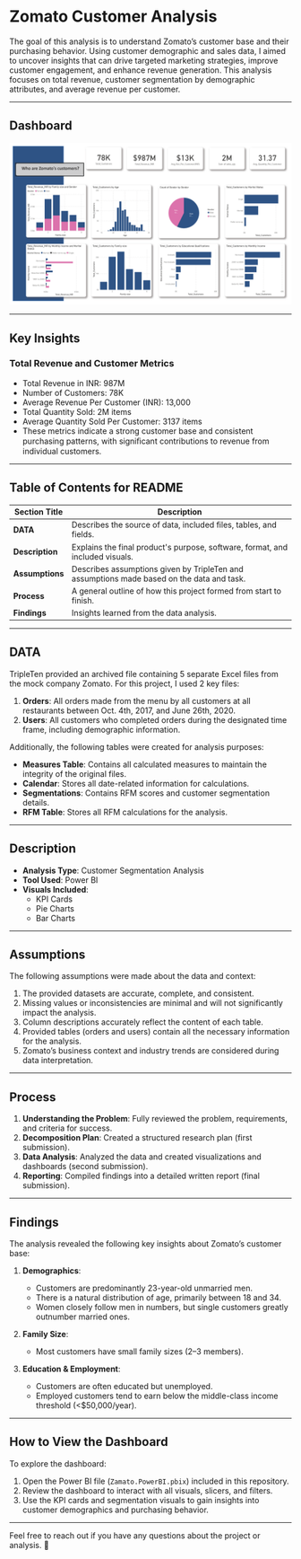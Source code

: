 # Zomato Customer Analysis

The goal of this analysis is to understand Zomato’s customer base and their purchasing behavior. Using customer demographic and sales data, I aimed to uncover insights that can drive targeted marketing strategies, improve customer engagement, and enhance revenue generation. This analysis focuses on total revenue, customer segmentation by demographic attributes, and average revenue per customer.

---

## Dashboard

![Zomato Dashboard](https://github.com/Parkerjcow/Data_projects_Tripleten/blob/07e083d1db271c9f1ccf489447858529d44bfbe2/Zamato%20Customer%20Analysis%20Dashboard.png)

---

## Key Insights

### Total Revenue and Customer Metrics
 - Total Revenue in INR: 987M
- Number of Customers: 78K
- Average Revenue Per Customer (INR): 13,000
- Total Quantity Sold: 2M items
- Average Quantity Sold Per Customer: 3137 items
- These metrics indicate a strong customer base and consistent purchasing patterns, with
signiﬁcant contributions to revenue from individual customers.

---

## Table of Contents for README

| **Section Title** | **Description**                                                                             |
|--------------------|---------------------------------------------------------------------------------------------|
| **DATA**           | Describes the source of data, included files, tables, and fields.                          |
| **Description**    | Explains the final product's purpose, software, format, and included visuals.              |
| **Assumptions**    | Describes assumptions given by TripleTen and assumptions made based on the data and task.  |
| **Process**        | A general outline of how this project formed from start to finish.                         |
| **Findings**       | Insights learned from the data analysis.                                                   |

---

## DATA

TripleTen provided an archived file containing 5 separate Excel files from the mock company Zomato. For this project, I used 2 key files:

1. **Orders**: All orders made from the menu by all customers at all restaurants between Oct. 4th, 2017, and June 26th, 2020.
2. **Users**: All customers who completed orders during the designated time frame, including demographic information.

Additionally, the following tables were created for analysis purposes:
- **Measures Table**: Contains all calculated measures to maintain the integrity of the original files.
- **Calendar**: Stores all date-related information for calculations.
- **Segmentations**: Contains RFM scores and customer segmentation details.
- **RFM Table**: Stores all RFM calculations for the analysis.

---

## Description

- **Analysis Type**: Customer Segmentation Analysis
- **Tool Used**: Power BI
- **Visuals Included**:
  - KPI Cards
  - Pie Charts
  - Bar Charts

---

## Assumptions

The following assumptions were made about the data and context:
1. The provided datasets are accurate, complete, and consistent.
2. Missing values or inconsistencies are minimal and will not significantly impact the analysis.
3. Column descriptions accurately reflect the content of each table.
4. Provided tables (orders and users) contain all the necessary information for the analysis.
5. Zomato’s business context and industry trends are considered during data interpretation.

---

## Process

1. **Understanding the Problem**: Fully reviewed the problem, requirements, and criteria for success.
2. **Decomposition Plan**: Created a structured research plan (first submission).
3. **Data Analysis**: Analyzed the data and created visualizations and dashboards (second submission).
4. **Reporting**: Compiled findings into a detailed written report (final submission).

---

## Findings

The analysis revealed the following key insights about Zomato’s customer base:

1. **Demographics**:
   - Customers are predominantly 23-year-old unmarried men.
   - There is a natural distribution of age, primarily between 18 and 34.
   - Women closely follow men in numbers, but single customers greatly outnumber married ones.

2. **Family Size**:
   - Most customers have small family sizes (2–3 members).

3. **Education & Employment**:
   - Customers are often educated but unemployed.
   - Employed customers tend to earn below the middle-class income threshold (\<$50,000/year).

---

## How to View the Dashboard

To explore the dashboard:
1. Open the Power BI file (`Zamato.PowerBI.pbix`) included in this repository.
2. Review the dashboard to interact with all visuals, slicers, and filters.
3. Use the KPI cards and segmentation visuals to gain insights into customer demographics and purchasing behavior.

---

Feel free to reach out if you have any questions about the project or analysis. 🎉

